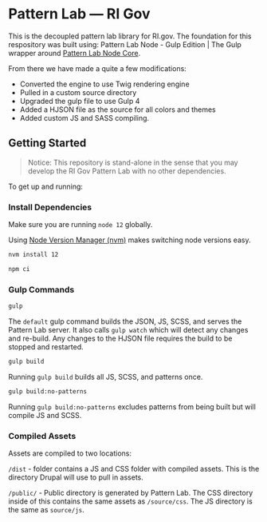 
# Pattern Lab — RI Gov
This is the decoupled pattern lab library for RI.gov. The foundation for this respository was built using: Pattern Lab Node - Gulp Edition | The Gulp wrapper around [Pattern Lab Node Core](https://github.com/pattern-lab/patternlab-node/tree/master/packages/core).

From there we have made a quite a few modifications:
* Converted the engine to use Twig rendering engine
* Pulled in a custom source directory
* Upgraded the gulp file to use Gulp 4
* Added a HJSON file as the source for all colors and themes
* Added custom JS and SASS compiling.

## Getting Started

> Notice: This repository is stand-alone in the sense that you may develop the RI Gov Pattern Lab with no other dependencies.

To get up and running:

### Install Dependencies

Make sure you are running `node 12` globally.

Using [Node Version Manager (nvm)][] makes switching node versions easy.

```bash
nvm install 12
```

```bash
npm ci
```

### Gulp Commands

```bash
gulp
```
The `default` gulp command builds the JSON, JS, SCSS, and serves the Pattern Lab server. It also calls `gulp watch` which will detect any changes and re-build. Any changes to the HJSON file requires the build to be stopped and restarted.


```bash
gulp build
```

Running `gulp build` builds all JS, SCSS, and patterns once.

```bash
gulp build:no-patterns
```

Running `gulp build:no-patterns` excludes patterns from being built but will compile JS and SCSS.

### Compiled Assets

Assets are compiled to two locations:

`/dist` - folder contains a JS and CSS folder with compiled assets. This is the directory Drupal will use to pull in assets.

`/public/` - Public directory is generated by Pattern Lab. The CSS directory inside of this contains the same assets as `/source/css`. The JS directory is the same as `source/js`.

[Node Version Manager (nvm)]: https://github.com/nvm-sh/nvm
